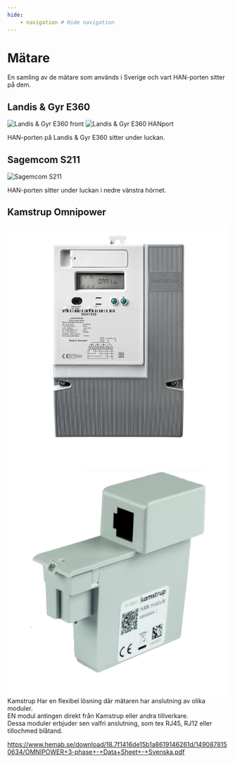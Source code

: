 ```yaml
---
hide:
    - navigation # Hide navigation
---
```


# Mätare

En samling av de mätare som används i Sverige och vart HAN-porten sitter på dem.

## Landis & Gyr E360

![Landis & Gyr E360 front](images/LG_E360_1.png)
![Landis & Gyr E360 HANport](images/LG_E360_2.png)

HAN-porten på Landis & Gyr E360 sitter under luckan.

## Sagemcom S211

![Sagemcom S211](images/sagemcom_s211.png)

HAN-porten sitter under luckan i nedre vänstra hörnet.


## Kamstrup Omnipower


![Kamstrup Omnipower](images/kamstrupomnipower.png)
![Kamstrup Han-modul](images/KamstrupHAN-modul.jpg)
<br>
Kamstrup Har en flexibel lösning där mätaren har anslutning av olika moduler.<br>
EN modul antingen direkt från Kamstrup eller andra tillverkare. <br>
Dessa moduler erbjuder sen valfri anslutning, som tex RJ45, RJ12 eller tillochmed blåtand.

https://www.hemab.se/download/18.7f1416de15b1a8619146261d/1490878150634/OMNIPOWER+3-phase+-+Data+Sheet+-+Svenska.pdf



